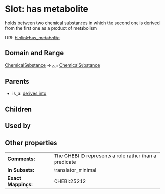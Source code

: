 
# Slot: has metabolite


holds between two chemical substances in which the second one is derived from the first one as a product of metabolism

URI: [biolink:has_metabolite](https://w3id.org/biolink/vocab/has_metabolite)


## Domain and Range

[ChemicalSubstance](ChemicalSubstance.md) &#8594;  <sub>0..\*</sub> [ChemicalSubstance](ChemicalSubstance.md)

## Parents

 *  is_a: [derives into](derives_into.md)

## Children


## Used by


## Other properties

|  |  |  |
| --- | --- | --- |
| **Comments:** | | The CHEBI ID represents a role rather than a predicate |
| **In Subsets:** | | translator_minimal |
| **Exact Mappings:** | | CHEBI:25212 |

